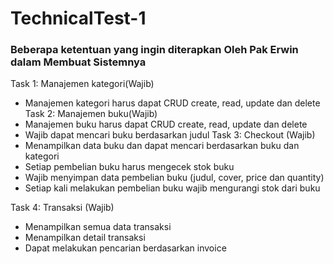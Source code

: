 # TechnicalTest-1

### Beberapa ketentuan yang ingin diterapkan Oleh Pak Erwin dalam Membuat Sistemnya

Task 1: Manajemen kategori(Wajib)
  - Manajemen kategori harus dapat CRUD create, read, update dan delete
Task 2: Manajemen buku(Wajib)
  - Manajemen buku harus dapat CRUD create, read, update dan delete
  - Wajib dapat mencari buku berdasarkan judul
Task 3: Checkout (Wajib)
  - Menampilkan data buku dan dapat mencari berdasarkan buku dan kategori
  - Setiap pembelian buku harus mengecek stok buku
  - Wajib menyimpan data pembelian buku (judul, cover, price dan quantity)
  - Setiap kali melakukan pembelian buku wajib mengurangi stok dari buku

Task 4: Transaksi (Wajib)
  - Menampilkan semua data transaksi
  - Menampilkan detail transaksi
  - Dapat melakukan pencarian berdasarkan invoice